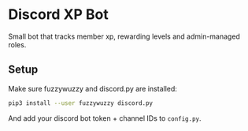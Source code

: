 Discord XP Bot
===
Small bot that tracks member xp, rewarding levels and admin-managed roles.

Setup
---
Make sure fuzzywuzzy and discord.py are installed:

```bash
pip3 install --user fuzzywuzzy discord.py
```

And add your discord bot token + channel IDs to `config.py`.
